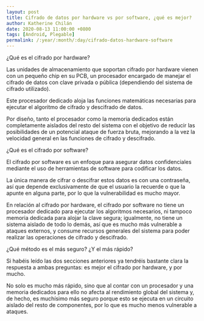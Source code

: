 ```yaml
---
layout: post
title: Cifrado de datos por hardware vs por software, ¿qué es mejor?
author: Katherine Chilán
date: 2020-08-13 11:00:00 +0800
tags: [Android, Plegable]
permalink: /:year/:month/:day/cifrado-datos-hardware-software
---
```


¿Qué es el cifrado por hardware?

Las unidades de almacenamiento que soportan cifrado por hardware vienen con un pequeño chip en su PCB, un procesador encargado de manejar el cifrado de datos con clave privada o pública (dependiendo del sistema de cifrado utilizado). 

Este procesador dedicado aloja las funciones matemáticas necesarias para ejecutar el algoritmo de cifrado y descifrado de datos.

Por diseño, tanto el procesador como la memoria dedicados están completamente aislados del resto del sistema con el objetivo de reducir las posibilidades de un potencial ataque de fuerza bruta, mejorando a la vez la velocidad general en las funciones de cifrado y descifrado.


¿Qué es el cifrado por software?

El cifrado por software es un enfoque para asegurar datos confidenciales mediante el uso de herramientas de software para codificar los datos. 

La única manera de cifrar o descifrar estos datos es con una contraseña, así que depende exclusivamente de que el usuario la recuerde o que la apunte en alguna parte, por lo que la vulnerabilidad es mucho mayor.

En relación al cifrado por hardware, el cifrado por software no tiene un procesador dedicado para ejecutar los algoritmos necesarios, ni tampoco memoria dedicada para alojar la clave segura; igualmente, no tiene un sistema aislado de todo lo demás, así que es mucho más vulnerable a ataques externos, y consume recursos generales del sistema para poder realizar las operaciones de cifrado y descifrado.


¿Qué método es el más seguro? ¿Y el más rápido?

Si habéis leído las dos secciones anteriores ya tendréis bastante clara la respuesta a ambas preguntas: es mejor el cifrado por hardware, y por mucho.

No solo es mucho más rápido, sino que al contar con un procesador y una memoria dedicados para ello no afecta al rendimiento global del sistema y, de hecho, es muchísimo más seguro porque esto se ejecuta en un circuito aislado del resto de componentes, por lo que es mucho menos vulnerable a ataques.
